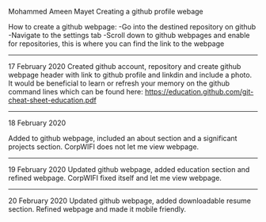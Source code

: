 Mohammed Ameen Mayet
Creating a github profile webage 

How to create a github webpage: 
-Go into the destined repository on github
-Navigate to the settings tab 
-Scroll down to github webpages and enable for repositories, this is where you can find the link to the webpage
___________________________________________________________________________________________
17 February 2020
Created github account, repository and create github webpage header with link to github profile and linkdin and include a photo. It would be beneficial to learn or refresh your memory on the github command lines which can be found here: https://education.github.com/git-cheat-sheet-education.pdf
___________________________________________________________________________________________
18 February 2020

Added to github webpage, included an about section and a significant projects section. CorpWIFI does not let me view webpage.
___________________________________________________________________________________________
19 February 2020
Updated github webpage, added education section and refined webpage. CorpWIFI fixed itself and let me view webpage.
___________________________________________________________________________________________
20 February 2020 
Updated github webpage, added downloadable resume section. Refined webpage and made it mobile friendly.

